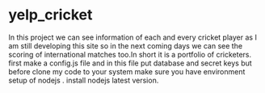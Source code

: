 # yelp_cricket
In this project we can see information of each and every cricket player as I am still developing this site so in the next coming days we can see the scoring of international matches too.In short it is a portfolio of cricketers.
first make a config.js file and in this file put database and secret keys
but before clone my code to your system make sure you have environment setup of nodejs . 
install nodejs latest version.